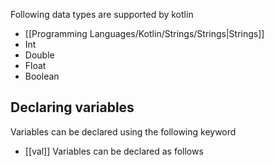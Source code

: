 Following data types are supported by kotlin
- [[Programming Languages/Kotlin/Strings/Strings|Strings]]
- Int
- Double
- Float
- Boolean

## Declaring variables
Variables can be declared using the following keyword
- [[val]]
Variables can be declared as follows
